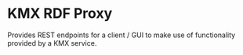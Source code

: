 KMX RDF Proxy
=============

Provides REST endpoints for a client / GUI to make use of functionality provided
by a KMX service.
